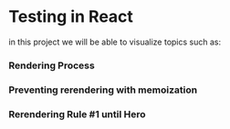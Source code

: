 # Testing in React


in this project we will be able to visualize topics such as: 

### Rendering Process
### Preventing rerendering with memoization
### Rerendering Rule #1 until Hero


